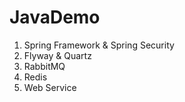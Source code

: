 # JavaDemo

1. Spring Framework & Spring Security
2. Flyway & Quartz
3. RabbitMQ
4. Redis
5. Web Service